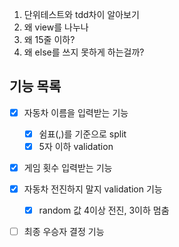 1. 단위테스트와 tdd차이 알아보기
2. 왜 view를 나누나
3. 왜 15줄 이하?
4. 왜 else를 쓰지 못하게 하는걸까?



## 기능 목록

- [x] 자동차 이름을 입력받는 기능
  - [x] 쉼표(,)를 기준으로 split
  - [x] 5자 이하 validation
- [x] 게임 횟수 입력받는 기능
- [x] 자동차 전진하지 말지 validation 기능
  - [x] random 값 4이상 전진, 3이하 멈춤
- [ ] 최종 우승자 결정 기능

